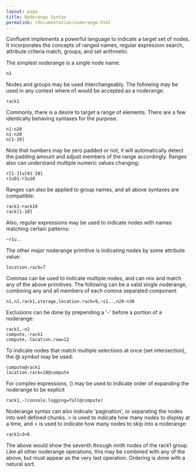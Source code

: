 ```yaml
---
layout: page
title: Noderange Syntax
permalink: /documentation/noderange.html
---
```


Confluent implements a powerful language to indicate a target
set of nodes.  It incorporates the concepts of ranged names,
regular expression search, attribute criteria match, groups,
and set arithmetic.

The simplest noderange is a single node name:

	n1

Nodes and groups may be used interchangeably.  The following may
be used in any context where n1 would be accepted as a noderange:

	rack1

Commonly, there is a desire to target a range of elements.  There are
a few identically behaving syntaxes for the purpose.

	n1:n20
	n1-n20
	n[1-20]
	

Note that numbers may be zero padded or not, it will automatically detect
the padding amount and adjust members of the range accordingly.  Ranges
also can understand multiple numeric values changing:

	r[1-3]u[01-10]
	r1u01-r3u10

Ranges can also be applied to group names, and all above syntaxes are compatible:

	rack1-rack10
	rack[1-10]

Also, regular expressions may be used to indicate nodes with names matching certain patterns:

	~r1u..

The other major noderange primitive is indicating nodes by some attribute value:

	location.rack=7

Commas can be used to indicate multiple nodes, and can mix and match any of the above primitives.  The following can be
a valid single noderange, combining any and all members of each comma separated component

	n1,n2,rack1,storage,location.rack=9,~s1..,n20-n30

Exclusions can be done by prepending a '-' before a portion of a noderange:

	rack1,-n2
	compute,-rack1
	compute,-location.row=12

To indicate nodes that match multiple selections at once (set intersection), the @ symbol may be used:

	compute@rack1
	location.rack=10@compute

For complex expressions, () may be used to indicate order of expanding the noderange to be explicit

	rack1,-(console.logging=full@compute)

Noderange syntax can also indicate 'pagination', or separating the nodes into well defined chunks.  > is used to indicate
how many nodes to display at a time, and < is used to indicate how many nodes to skip into a noderange:

	rack1>3<6

The above would show the seventh through ninth nodes of the rack1 group.  Like all other noderange operations, this may be combined
with any of the above, but must appear as the very last operation.  Ordering is done with a natural sort.

